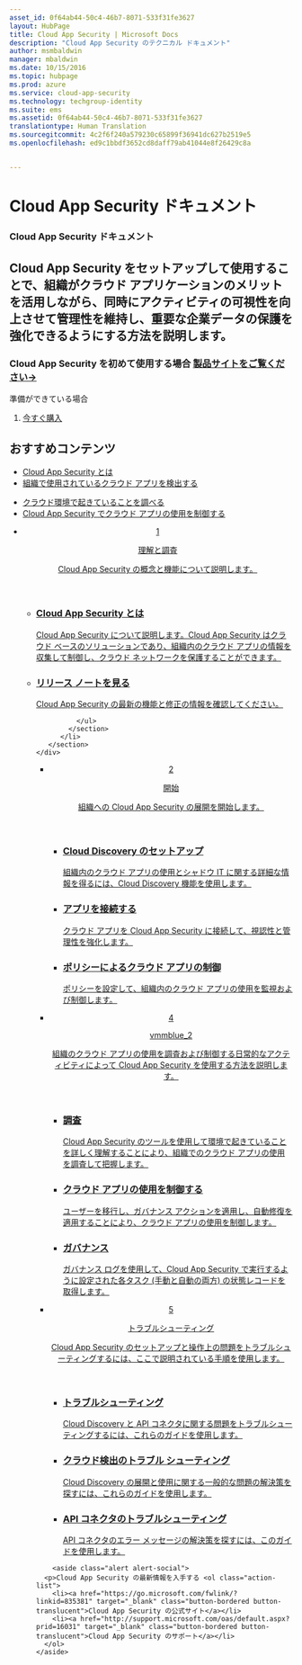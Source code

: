 ```yaml
---
asset_id: 0f64ab44-50c4-46b7-8071-533f31fe3627
layout: HubPage
title: Cloud App Security | Microsoft Docs
description: "Cloud App Security のテクニカル ドキュメント"
author: msmbaldwin
manager: mbaldwin
ms.date: 10/15/2016
ms.topic: hubpage
ms.prod: azure
ms.service: cloud-app-security
ms.technology: techgroup-identity
ms.suite: ems
ms.assetid: 0f64ab44-50c4-46b7-8071-533f31fe3627
translationtype: Human Translation
ms.sourcegitcommit: 4c2f6f240a579230c65899f36941dc627b2519e5
ms.openlocfilehash: ed9c1bbdf3652cd8daff79ab41044e8f26429c8a


---
```


# <a name="cloud-app-security-documentation"></a>Cloud App Security ドキュメント
<article id="main">
    <section id="hero-content">
      <h1>Cloud App Security ドキュメント</h1>
      <h2>Cloud App Security をセットアップして使用することで、組織がクラウド アプリケーションのメリットを活用しながら、同時にアクティビティの可視性を向上させて管理性を維持し、重要な企業データの保護を強化できるようにする方法を説明します。 </h2>
      <h3>Cloud App Security を初めて使用する場合 <a href="https://go.microsoft.com/fwlink/?linkid=835379" target="_blank">製品サイトをご覧ください&rarr;</a></h3>
    </section>
    <aside class="alert section-border">
        <p>準備ができている場合</p>
        <ol class="action-list">
            <li><a href="https://go.microsoft.com/fwlink/?linkid=835380" target="_blank" class="button-bordered button-translucent">今すぐ購入</a></li>
        </ol>
    </aside>
    <section id="featured" class="container">
      <h2 class="section-heading"><span class="icon icon-warning"></span> おすすめコンテンツ</h2>
      <div class="features row">
        <ul class="column column-half">
          <li><a href="./what-is-cloud-app-security.md">Cloud App Security とは</a></li>
          <li><a href="./set-up-cloud-discovery.md">組織で使用されているクラウド アプリを検出する</a></li>
        </ul>
        <ul class="column column-half">
          <li><a href="./investigate.md">クラウド環境で起きていることを調べる</a></li>
          <li><a href="./control.md">Cloud App Security でクラウド アプリの使用を制御する</a></li>
        </ul>
      </div>
    </section>
    <div id="journeys">
      <section class="container">
        <ul class="journeys-list">
          <li class="journey-step">
            <header class="journey-step-header row">
              <a href="./what-is-cloud-app-security.md">
                <div class="title column-third">
                  <span class="step-number">1</span>
                  <p>理解と調査</p>
                </div>
                <p class="description column-two-thirds">Cloud App Security の概念と機能について説明します。</p>
              </a>
            </header>
            <section class="journey-step-elements content">
              <ul class="row">
                <li class="column-third">
                  <a href="./what-is-cloud-app-security.md">
                    <h3>Cloud App Security とは</h3>
                    <p>Cloud App Security について説明します。Cloud App Security はクラウド ベースのソリューションであり、組織内のクラウド アプリの情報を収集して制御し、クラウド ネットワークを保護することができます。</p>
                  </a>
                </li>
                <li class="column-third">
                  <a href="./release-notes.md">
                    <h3>リリース ノートを見る</h3>
                    <p>Cloud App Security の最新の機能と修正の情報を確認してください。</p>
                  </a>
                </li>
                
              </ul>
            </section>
          </li>
       </section>
    </div>
<div id="journeys">
      <section class="container">
        <ul class="journeys-list">
          <li class="journey-step">
            <header class="journey-step-header row">
              <a href="./getting-started-with-cloud-app-security.md">
                <div class="title column-third">
                  <span class="step-number">2</span>
                  <p>開始</p>
                </div>
                <p class="description column-two-thirds">組織への Cloud App Security の展開を開始します。</p>
              </a>
            </header>
            <section class="journey-step-elements content">
              <ul class="row">
                <li class="column-third">
                  <a href="./set-up-cloud-discovery.md">
                    <h3>Cloud Discovery のセットアップ</h3>
                    <p>組織内のクラウド アプリの使用とシャドウ IT に関する詳細な情報を得るには、Cloud Discovery 機能を使用します。</p>
                  </a>
                </li>
                <li class="column-third">
                  <a href="./enable-instant-visibility-protection-and-governance-actions-for-your-apps.md">
                    <h3>アプリを接続する</h3>
                    <p>クラウド アプリを Cloud App Security に接続して、視認性と管理性を強化します。</p>
                  </a>
                </li>
                <li class="column-third">
                  <a href="./control-cloud-apps-with-policies.md">
                    <h3>ポリシーによるクラウド アプリの制御</h3>
                    <p>ポリシーを設定して、組織内のクラウド アプリの使用を監視および制御します。</p>
                  </a>
                </li>
              </ul>
            </section>
          </li>
       </section>
    </div>
  <div id="journeys">
      <section class="container">
        <ul class="journeys-list">
          <li class="journey-step">
            <header class="journey-step-header row">
              <a href="./daily-activities-to-protect-your-cloud-environment.md">
                <div class="title column-third">
                  <span class="step-number">4</span>
                  <p>vmmblue_2</p>
                </div>
                <p class="description column-two-thirds">組織のクラウド アプリの使用を調査および制御する日常的なアクティビティによって Cloud App Security を使用する方法を説明します。</p>
              </a>
            </header>
            <section class="journey-step-elements content">
              <ul class="row">
                <li class="column-third">
                  <a href="./investigate.md">
                    <h3>調査</h3>
                    <p>Cloud App Security のツールを使用して環境で起きていることを詳しく理解することにより、組織でのクラウド アプリの使用を調査して把握します。</p>
                  </a>
                </li>
                <li class="column-third">
                  <a href="./control.md">
                    <h3>クラウド アプリの使用を制御する</h3>
                    <p>ユーザーを移行し、ガバナンス アクションを適用し、自動修復を適用することにより、クラウド アプリの使用を制御します。</p>
                  </a>
                </li>
                <li class="column-third">
                  <a href="./governance-actions.md">
                    <h3>ガバナンス</h3>
                    <p>ガバナンス ログを使用して、Cloud App Security で実行するように設定された各タスク (手動と自動の両方) の状態レコードを取得します。</p>
                  </a>
                </li>
              </ul>
            </section>
          </li>
       </section>
    </div>
      <div id="journeys">
      <section class="container">
        <ul class="journeys-list">
          <li class="journey-step">
            <header class="journey-step-header row">
              <a href="./troubleshooting.md">
                <div class="title column-third">
                  <span class="step-number">5</span>
                  <p>トラブルシューティング</p>
                </div>
                <p class="description column-two-thirds">Cloud App Security のセットアップと操作上の問題をトラブルシューティングするには、ここで説明されている手順を使用します。</p>
              </a>
            </header>
            <section class="journey-step-elements content">
              <ul class="row">
                <li class="column-third">
                  <a href="./troubleshooting.md">
                    <h3>トラブルシューティング</h3>
                    <p>Cloud Discovery と API コネクタに関する問題をトラブルシューティングするには、これらのガイドを使用します。</p>
                  </a>
                </li>
                <li class="column-third">
                  <a href="./troubleshooting-cloud-discovery.md">
                    <h3>クラウド検出のトラブル シューティング</h3>
                    <p>Cloud Discovery の展開と使用に関する一般的な問題の解決策を探すには、これらのガイドを使用します。</p>
                  </a>
                </li>
                <li class="column-third">
                  <a href="./troubleshooting-api-connectors-using-error-messages.md">
                    <h3>API コネクタのトラブルシューティング</h3>
                    <p>API コネクタのエラー メッセージの解決策を探すには、このガイドを使用します。</p>
                  </a>
                </li>
              </ul>
            </section>
          </li>
       </section>
    </div>  

        <aside class="alert alert-social">
      <p>Cloud App Security の最新情報を入手する <ol class="action-list">
        <li><a href="https://go.microsoft.com/fwlink/?linkid=835381" target="_blank" class="button-bordered button-translucent">Cloud App Security の公式サイト</a></li>
        <li><a href="http://support.microsoft.com/oas/default.aspx?prid=16031" target="_blank" class="button-bordered button-translucent">Cloud App Security のサポート</a></li>
      </ol>
    </aside>
</article>



<!--HONumber=Dec16_HO1-->


